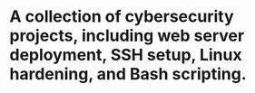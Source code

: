# A collection of cybersecurity projects, including web server deployment, SSH setup, Linux hardening, and Bash scripting.
